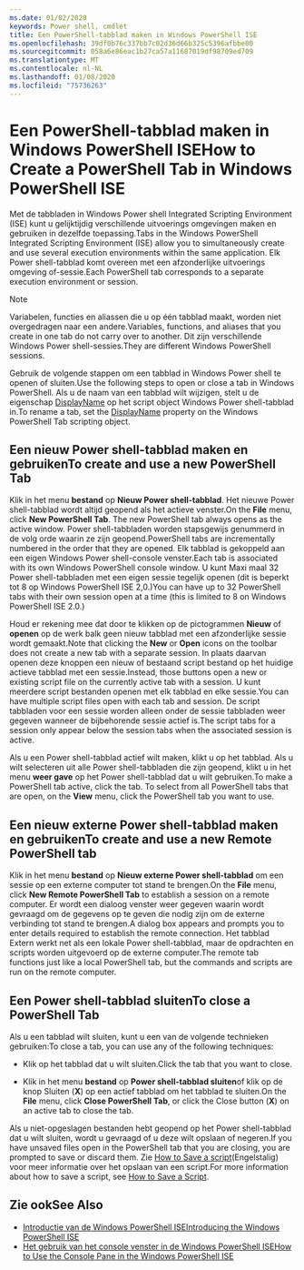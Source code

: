 ```yaml
---
ms.date: 01/02/2020
keywords: Power shell, cmdlet
title: Een PowerShell-tabblad maken in Windows PowerShell ISE
ms.openlocfilehash: 39df0b76c337bb7c02d36d66b325c5396afbbe00
ms.sourcegitcommit: 058a6e86eac1b27ca57a11687019df98709ed709
ms.translationtype: MT
ms.contentlocale: nl-NL
ms.lasthandoff: 01/08/2020
ms.locfileid: "75736263"
---
```

# <a name="how-to-create-a-powershell-tab-in-windows-powershell-ise"></a><span data-ttu-id="f30b2-103">Een PowerShell-tabblad maken in Windows PowerShell ISE</span><span class="sxs-lookup"><span data-stu-id="f30b2-103">How to Create a PowerShell Tab in Windows PowerShell ISE</span></span>

<span data-ttu-id="f30b2-104">Met de tabbladen in Windows Power shell Integrated Scripting Environment (ISE) kunt u gelijktijdig verschillende uitvoerings omgevingen maken en gebruiken in dezelfde toepassing.</span><span class="sxs-lookup"><span data-stu-id="f30b2-104">Tabs in the Windows PowerShell Integrated Scripting Environment (ISE) allow you to simultaneously create and use several execution environments within the same application.</span></span> <span data-ttu-id="f30b2-105">Elk Power shell-tabblad komt overeen met een afzonderlijke uitvoerings omgeving of-sessie.</span><span class="sxs-lookup"><span data-stu-id="f30b2-105">Each PowerShell tab corresponds to a separate execution environment or session.</span></span>

> [!NOTE]
> <span data-ttu-id="f30b2-106">Variabelen, functies en aliassen die u op één tabblad maakt, worden niet overgedragen naar een andere.</span><span class="sxs-lookup"><span data-stu-id="f30b2-106">Variables, functions, and aliases that you create in one tab do not carry over to another.</span></span> <span data-ttu-id="f30b2-107">Dit zijn verschillende Windows Power shell-sessies.</span><span class="sxs-lookup"><span data-stu-id="f30b2-107">They are different Windows PowerShell sessions.</span></span>

<span data-ttu-id="f30b2-108">Gebruik de volgende stappen om een tabblad in Windows Power shell te openen of sluiten.</span><span class="sxs-lookup"><span data-stu-id="f30b2-108">Use the following steps to open or close a tab in Windows PowerShell.</span></span> <span data-ttu-id="f30b2-109">Als u de naam van een tabblad wilt wijzigen, stelt u de eigenschap [DisplayName](object-model/The-PowerShellTab-Object.md#displayname) op het script object Windows Power shell-tabblad in.</span><span class="sxs-lookup"><span data-stu-id="f30b2-109">To rename a tab, set the [DisplayName](object-model/The-PowerShellTab-Object.md#displayname) property on the Windows PowerShell Tab scripting object.</span></span>

## <a name="to-create-and-use-a-new-powershell-tab"></a><span data-ttu-id="f30b2-110">Een nieuw Power shell-tabblad maken en gebruiken</span><span class="sxs-lookup"><span data-stu-id="f30b2-110">To create and use a new PowerShell Tab</span></span>

<span data-ttu-id="f30b2-111">Klik in het menu **bestand** op **Nieuw Power shell-tabblad**. Het nieuwe Power shell-tabblad wordt altijd geopend als het actieve venster.</span><span class="sxs-lookup"><span data-stu-id="f30b2-111">On the **File** menu, click **New PowerShell Tab**. The new PowerShell tab always opens as the active window.</span></span> <span data-ttu-id="f30b2-112">Power shell-tabbladen worden stapsgewijs genummerd in de volg orde waarin ze zijn geopend.</span><span class="sxs-lookup"><span data-stu-id="f30b2-112">PowerShell tabs are incrementally numbered in the order that they are opened.</span></span> <span data-ttu-id="f30b2-113">Elk tabblad is gekoppeld aan een eigen Windows Power shell-console venster.</span><span class="sxs-lookup"><span data-stu-id="f30b2-113">Each tab is associated with its own Windows PowerShell console window.</span></span> <span data-ttu-id="f30b2-114">U kunt Maxi maal 32 Power shell-tabbladen met een eigen sessie tegelijk openen (dit is beperkt tot 8 op Windows PowerShell ISE 2,0.)</span><span class="sxs-lookup"><span data-stu-id="f30b2-114">You can have up to 32 PowerShell tabs with their own session open at a time (this is limited to 8 on Windows PowerShell ISE 2.0.)</span></span>

<span data-ttu-id="f30b2-115">Houd er rekening mee dat door te klikken op de pictogrammen **Nieuw** of **openen** op de werk balk geen nieuw tabblad met een afzonderlijke sessie wordt gemaakt.</span><span class="sxs-lookup"><span data-stu-id="f30b2-115">Note that clicking the **New** or **Open** icons on the toolbar does not create a new tab with a separate session.</span></span> <span data-ttu-id="f30b2-116">In plaats daarvan openen deze knoppen een nieuw of bestaand script bestand op het huidige actieve tabblad met een sessie.</span><span class="sxs-lookup"><span data-stu-id="f30b2-116">Instead, those buttons open a new or existing script file on the currently active tab with a session.</span></span> <span data-ttu-id="f30b2-117">U kunt meerdere script bestanden openen met elk tabblad en elke sessie.</span><span class="sxs-lookup"><span data-stu-id="f30b2-117">You can have multiple script files open with each tab and session.</span></span> <span data-ttu-id="f30b2-118">De script tabbladen voor een sessie worden alleen onder de sessie tabbladen weer gegeven wanneer de bijbehorende sessie actief is.</span><span class="sxs-lookup"><span data-stu-id="f30b2-118">The script tabs for a session only appear below the session tabs when the associated session is active.</span></span>

<span data-ttu-id="f30b2-119">Als u een Power shell-tabblad actief wilt maken, klikt u op het tabblad. Als u wilt selecteren uit alle Power shell-tabbladen die zijn geopend, klikt u in het menu **weer gave** op het Power shell-tabblad dat u wilt gebruiken.</span><span class="sxs-lookup"><span data-stu-id="f30b2-119">To make a PowerShell tab active, click the tab. To select from all PowerShell tabs that are open, on the **View** menu, click the PowerShell tab you want to use.</span></span>

## <a name="to-create-and-use-a-new-remote-powershell-tab"></a><span data-ttu-id="f30b2-120">Een nieuw externe Power shell-tabblad maken en gebruiken</span><span class="sxs-lookup"><span data-stu-id="f30b2-120">To create and use a new Remote PowerShell tab</span></span>

<span data-ttu-id="f30b2-121">Klik in het menu **bestand** op **Nieuw externe Power shell-tabblad** om een sessie op een externe computer tot stand te brengen.</span><span class="sxs-lookup"><span data-stu-id="f30b2-121">On the **File** menu, click **New Remote PowerShell Tab** to establish a session on a remote computer.</span></span> <span data-ttu-id="f30b2-122">Er wordt een dialoog venster weer gegeven waarin wordt gevraagd om de gegevens op te geven die nodig zijn om de externe verbinding tot stand te brengen.</span><span class="sxs-lookup"><span data-stu-id="f30b2-122">A dialog box appears and prompts you to enter details required to establish the remote connection.</span></span> <span data-ttu-id="f30b2-123">Het tabblad Extern werkt net als een lokale Power shell-tabblad, maar de opdrachten en scripts worden uitgevoerd op de externe computer.</span><span class="sxs-lookup"><span data-stu-id="f30b2-123">The remote tab functions just like a local PowerShell tab, but the commands and scripts are run on the remote computer.</span></span>

## <a name="to-close-a-powershell-tab"></a><span data-ttu-id="f30b2-124">Een Power shell-tabblad sluiten</span><span class="sxs-lookup"><span data-stu-id="f30b2-124">To close a PowerShell Tab</span></span>

<span data-ttu-id="f30b2-125">Als u een tabblad wilt sluiten, kunt u een van de volgende technieken gebruiken:</span><span class="sxs-lookup"><span data-stu-id="f30b2-125">To close a tab, you can use any of the following techniques:</span></span>

- <span data-ttu-id="f30b2-126">Klik op het tabblad dat u wilt sluiten.</span><span class="sxs-lookup"><span data-stu-id="f30b2-126">Click the tab that you want to close.</span></span>

- <span data-ttu-id="f30b2-127">Klik in het menu **bestand** op **Power shell-tabblad sluiten**of klik op de knop Sluiten (**X**) op een actief tabblad om het tabblad te sluiten.</span><span class="sxs-lookup"><span data-stu-id="f30b2-127">On the **File** menu, click **Close PowerShell Tab**, or click the Close button (**X**) on an active tab to close the tab.</span></span>

<span data-ttu-id="f30b2-128">Als u niet-opgeslagen bestanden hebt geopend op het Power shell-tabblad dat u wilt sluiten, wordt u gevraagd of u deze wilt opslaan of negeren.</span><span class="sxs-lookup"><span data-stu-id="f30b2-128">If you have unsaved files open in the PowerShell tab that you are closing, you are prompted to save or discard them.</span></span> <span data-ttu-id="f30b2-129">Zie [How to Save a script](How-to-Write-and-Run-Scripts-in-the-Windows-PowerShell-ISE.md#how-to-save-a-script)(Engelstalig) voor meer informatie over het opslaan van een script.</span><span class="sxs-lookup"><span data-stu-id="f30b2-129">For more information about how to save a script, see [How to Save a Script](How-to-Write-and-Run-Scripts-in-the-Windows-PowerShell-ISE.md#how-to-save-a-script).</span></span>

## <a name="see-also"></a><span data-ttu-id="f30b2-130">Zie ook</span><span class="sxs-lookup"><span data-stu-id="f30b2-130">See Also</span></span>

- [<span data-ttu-id="f30b2-131">Introductie van de Windows PowerShell ISE</span><span class="sxs-lookup"><span data-stu-id="f30b2-131">Introducing the Windows PowerShell ISE</span></span>](Introducing-the-Windows-PowerShell-ISE.md)
- [<span data-ttu-id="f30b2-132">Het gebruik van het console venster in de Windows PowerShell ISE</span><span class="sxs-lookup"><span data-stu-id="f30b2-132">How to Use the Console Pane in the Windows PowerShell ISE</span></span>](How-to-Use-the-Console-Pane-in-the-Windows-PowerShell-ISE.md)
